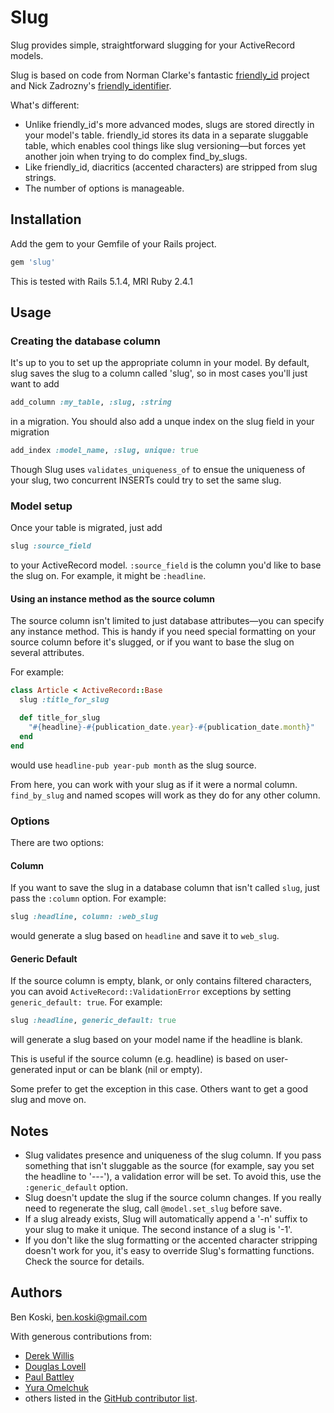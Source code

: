 # Slug

Slug provides simple, straightforward slugging for your ActiveRecord models.

Slug is based on code from Norman Clarke's fantastic [friendly_id](https://github.com/norman/friendly_id) project and Nick Zadrozny's [friendly_identifier](http://code.google.com/p/friendly-identifier/).

What's different:

* Unlike friendly_id's more advanced modes, slugs are stored directly in your model's table.  friendly_id stores its data in a separate sluggable table, which enables cool things like slug versioning—but forces yet another join when trying to do complex find_by_slugs.
* Like friendly_id, diacritics (accented characters) are stripped from slug strings.
* The number of options is manageable.

## Installation

Add the gem to your Gemfile of your Rails project.

```bash
gem 'slug'
```

This is tested with Rails 5.1.4, MRI Ruby 2.4.1

## Usage

### Creating the database column

It's up to you to set up the appropriate column in your model.  By default, slug saves the slug to a column called 'slug', so in most cases you'll just want to add

```ruby
add_column :my_table, :slug, :string
```

in a migration.  You should also add a unque index on the slug field in your migration

```ruby
add_index :model_name, :slug, unique: true
```

Though Slug uses `validates_uniqueness_of` to ensue the uniqueness of your slug, two concurrent INSERTs could try to set the same slug.

### Model setup

Once your table is migrated, just add

```ruby
slug :source_field
```

to your ActiveRecord model.  `:source_field` is the column you'd like to base the slug on.  For example, it might be `:headline`.

#### Using an instance method as the source column

The source column isn't limited to just database attributes—you can specify any instance method.  This is handy if you need special formatting on your source column before it's slugged, or if you want to base the slug on several attributes.

For example:

```ruby
class Article < ActiveRecord::Base
  slug :title_for_slug

  def title_for_slug
    "#{headline}-#{publication_date.year}-#{publication_date.month}"
  end
end
```

would use `headline-pub year-pub month` as the slug source.

From here, you can work with your slug as if it were a normal column.  `find_by_slug` and named scopes will work as they do for any other column.

### Options

There are two options:

#### Column

If you want to save the slug in a database column that isn't called
`slug`, just pass the `:column` option. For example:

```ruby
slug :headline, column: :web_slug
```

would generate a slug based on `headline` and save it to `web_slug`.

#### Generic Default

If the source column is empty, blank, or only contains filtered
characters, you can avoid `ActiveRecord::ValidationError` exceptions
by setting `generic_default: true`. For example:

```ruby
slug :headline, generic_default: true
```

will generate a slug based on your model name if the headline is blank.

This is useful if the source column (e.g. headline) is based on user-generated
input or can be blank (nil or empty).

Some prefer to get the exception in this case. Others want to get a good
slug and move on.

## Notes

* Slug validates presence and uniqueness of the slug column.  If you pass something that isn't sluggable as the source (for example, say you set the headline to '---'), a validation error will be set. To avoid this, use the `:generic_default` option.
* Slug doesn't update the slug if the source column changes.  If you really need to regenerate the slug, call `@model.set_slug` before save.
* If a slug already exists, Slug will automatically append a '-n' suffix to your slug to make it unique.  The second instance of a slug is '-1'.
* If you don't like the slug formatting or the accented character stripping doesn't work for you, it's easy to override Slug's formatting functions. Check the source for details.

## Authors

Ben Koski, ben.koski@gmail.com

With generous contributions from:

* [Derek Willis](http://thescoop.org/)
* [Douglas Lovell](https://github.com/wbreeze)
* [Paul Battley](https://github.com/threedaymonk)
* [Yura Omelchuk](https://github.com/jurgens)
* others listed in the
[GitHub contributor list](https://github.com/bkoski/slug/graphs/contributors).
